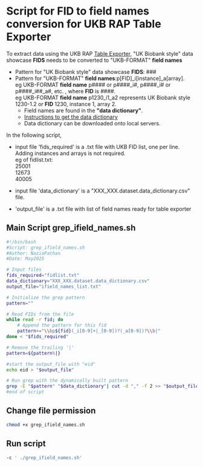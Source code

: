 # Script for FID to field names conversion for UKB RAP Table Exporter

To extract data using the UKB RAP [Table Exporter](https://documentation.dnanexus.com/developer/apps/developing-spark-apps/table-exporter-application), "UK Biobank style" data showcase **FIDS** needs to be converted to "UKB-FORMAT" **field names** 

* Pattern for "UK Biobank style" data showcase **FIDS**: ###
* Pattern for "UKB-FORMAT" **field names**:p[FID]_i[instance]_a[array].<br/>
eg UKB-FORMAT **field name** p#### or p####_i#, p####_i# or p####_i##_a#, etc. , where **FID** is ####.<br/>
eg UKB-FORMAT **field name**  p1230_i1_a2 represents UK Biobank style 1230-1.2 or **FID** 1230, instance 1, array 2.
	* Field names are found in the **"data dictionary"**.
  	* [Instructions to get the data dictionary](https://community.ukbiobank.ac.uk/hc/en-gb/articles/15955597101085-Is-there-a-data-dictionary)
	* Data dictionary can be downloaded onto local servers. 

In the following script, 
- input file 'fids_required' is a .txt file with UKB FID list, one per line. Adding instances and arrays is not required.<br/>
  eg of fidlist.txt: <br/>
  25001<br/>
  12673<br/>
  40005<br/>

- input file 'data_dictionary' is a "XXX_XXX.dataset.data_dictionary.csv" file. 
- 'output_file' is a .txt file with list of field names ready for table exporter 

## Main Script grep_ifield_names.sh
```sh
#!/bin/bash
#Script: grep_ifield_names.sh
#Author: NaziaPathan
#Date: May2025

# Input files
fids_required="fidlist.txt" 
data_dictionary="XXX_XXX.dataset.data_dictionary.csv"
output_file="ifield_names_list.txt"

# Initialize the grep pattern
pattern=""

# Read FIDs from the file
while read -r fid; do
    # Append the pattern for this fid
	pattern+="\\bp${fid}(_i[0-9]+|_[0-9])?(_a[0-9])?\\b|"
done < "$fids_required"

# Remove the trailing '|'
pattern=${pattern%|}

#start the output_file with "eid"
echo eid > "$output_file"

# Run grep with the dynamically built pattern
grep -E "$pattern" "$data_dictionary"| cut -d "," -f 2 >> "$output_file"
#end of script
```
## Change file permission

```sh
chmod +x grep_ifield_names.sh
```

## Run script

```sh
-c ' ./grep_ifield_names.sh'
```
```
